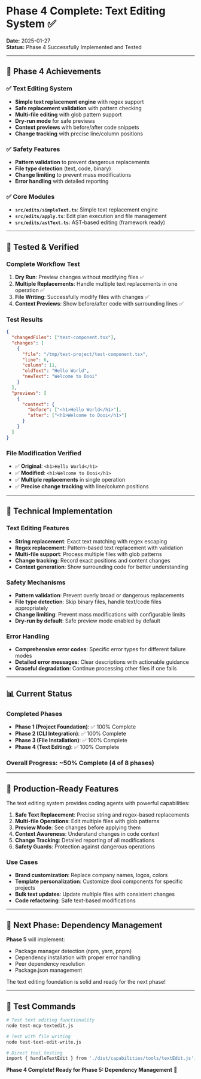 # Phase 4 Complete: Text Editing System ✅

**Date:** 2025-01-27  
**Status:** Phase 4 Successfully Implemented and Tested  

---

## 🎉 **Phase 4 Achievements**

### ✅ **Text Editing System**
- **Simple text replacement engine** with regex support
- **Safe replacement validation** with pattern checking
- **Multi-file editing** with glob pattern support
- **Dry-run mode** for safe previews
- **Context previews** with before/after code snippets
- **Change tracking** with precise line/column positions

### ✅ **Safety Features**
- **Pattern validation** to prevent dangerous replacements
- **File type detection** (text, code, binary)
- **Change limiting** to prevent mass modifications
- **Error handling** with detailed reporting

### ✅ **Core Modules**
- **`src/edits/simpleText.ts`**: Simple text replacement engine
- **`src/edits/apply.ts`**: Edit plan execution and file management
- **`src/edits/astText.ts`**: AST-based editing (framework ready)

---

## 🧪 **Tested & Verified**

### **Complete Workflow Test**
1. **Dry Run**: Preview changes without modifying files ✅
2. **Multiple Replacements**: Handle multiple text replacements in one operation ✅
3. **File Writing**: Successfully modify files with changes ✅
4. **Context Previews**: Show before/after code with surrounding lines ✅

### **Test Results**
```json
{
  "changedFiles": ["test-component.tsx"],
  "changes": [
    {
      "file": "/tmp/test-project/test-component.tsx",
      "line": 6,
      "column": 11,
      "oldText": "Hello World",
      "newText": "Welcome to Dooi"
    }
  ],
  "previews": [
    {
      "context": {
        "before": ["<h1>Hello World</h1>"],
        "after": ["<h1>Welcome to Dooi</h1>"]
      }
    }
  ]
}
```

### **File Modification Verified**
- ✅ **Original**: `<h1>Hello World</h1>`
- ✅ **Modified**: `<h1>Welcome to Dooi</h1>`
- ✅ **Multiple replacements** in single operation
- ✅ **Precise change tracking** with line/column positions

---

## 🔧 **Technical Implementation**

### **Text Editing Features**
- **String replacement**: Exact text matching with regex escaping
- **Regex replacement**: Pattern-based text replacement with validation
- **Multi-file support**: Process multiple files with glob patterns
- **Change tracking**: Record exact positions and content changes
- **Context generation**: Show surrounding code for better understanding

### **Safety Mechanisms**
- **Pattern validation**: Prevent overly broad or dangerous replacements
- **File type detection**: Skip binary files, handle text/code files appropriately
- **Change limiting**: Prevent mass modifications with configurable limits
- **Dry-run by default**: Safe preview mode enabled by default

### **Error Handling**
- **Comprehensive error codes**: Specific error types for different failure modes
- **Detailed error messages**: Clear descriptions with actionable guidance
- **Graceful degradation**: Continue processing other files if one fails

---

## 📊 **Current Status**

### **Completed Phases**
- **Phase 1 (Project Foundation)**: ✅ 100% Complete
- **Phase 2 (CLI Integration)**: ✅ 100% Complete  
- **Phase 3 (File Installation)**: ✅ 100% Complete
- **Phase 4 (Text Editing)**: ✅ 100% Complete

### **Overall Progress**: ~50% Complete (4 of 8 phases)

---

## 🚀 **Production-Ready Features**

The text editing system provides coding agents with powerful capabilities:

1. **Safe Text Replacement**: Precise string and regex-based replacements
2. **Multi-file Operations**: Edit multiple files with glob patterns
3. **Preview Mode**: See changes before applying them
4. **Context Awareness**: Understand changes in code context
5. **Change Tracking**: Detailed reporting of all modifications
6. **Safety Guards**: Protection against dangerous operations

### **Use Cases**
- **Brand customization**: Replace company names, logos, colors
- **Template personalization**: Customize dooi components for specific projects
- **Bulk text updates**: Update multiple files with consistent changes
- **Code refactoring**: Safe text-based modifications

---

## 🎯 **Next Phase: Dependency Management**

**Phase 5** will implement:
- Package manager detection (npm, yarn, pnpm)
- Dependency installation with proper error handling
- Peer dependency resolution
- Package.json management

The text editing foundation is solid and ready for the next phase!

---

## 🧪 **Test Commands**

```bash
# Test text editing functionality
node test-mcp-textedit.js

# Test with file writing
node test-text-edit-write.js

# Direct tool testing
import { handleTextEdit } from './dist/capabilities/tools/textEdit.js';
```

**Phase 4 Complete! Ready for Phase 5: Dependency Management** 🚀

